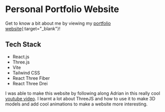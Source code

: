 # Personal Portfolio Website

Get to know a bit about me by viewing my [portfolio website](https://shivanibhk.github.io/){:target="_blank"}!


## Tech Stack ##
* React.js
* Three.js
* Vite
* Tailwind CSS
* React Three Fiber
* React Three Drei


I was able to make this website by following along Adrian in this really cool [youtube video](https://www.youtube.com/watch?v=0fYi8SGA20k). I learnt a lot about ThreeJS and how to use it to make 3D models and add cool animations to make a website more interesting.
